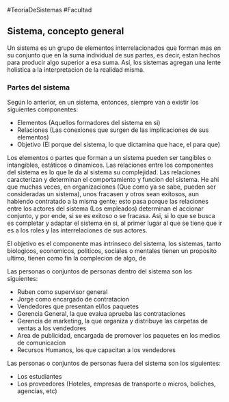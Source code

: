 #TeoriaDeSistemas #Facultad 

## Sistema, concepto general
Un sistema es un grupo de elementos interrelacionados que forman mas en su conjunto que en la suma individual de sus partes, es decir, estan hechos para producir algo superior a esa suma. Así, los sistemas agregan una lente holistica a la interpretacion de la realidad misma.

### Partes del sistema
Según lo anterior, en un sistema, entonces, siempre van a existir los siguientes componentes:
- Elementos (Aquellos formadores del sistema en si)
- Relaciones (Las conexiones que surgen de las implicaciones de sus elementos)
- Objetivo (El porque del sistema, lo que dictamina que hace, el para que)

Los elementos o partes que forman a un sistema pueden ser tangibles o intangibles, estáticos o dinamicos.
Las relaciones entre los componentes del sistema es lo que le da al sistema su complejidad. Las relaciones caracterizan y determinan el comportamiento y funcion del sistema. 
He ahi que muchas veces, en organizaciones (Que como ya se sabe, pueden ser consideradas un sistema), unos fracasen y otros sean exitosos, aun habiendo contratado a la misma gente; esto pasa porque las relaciones entre los actores del sistema (Los empleados) determinan el accionar conjunto, y por ende, si se es exitoso o se fracasa. Asi, si lo que se busca es completar y adaptar el sistema en si, al primer lugar al que se tiene que ir es a los roles y las interrelaciones de sus actores.

El objetivo es el componente mas intrínseco del sistema, los sistemas, tanto biologicos, economicos, politicos, sociales o mentales tienen un proposito ultimo, tienen como fin la complecion de algo, de

Las personas o conjuntos de personas dentro del sistema son los siguientes:
- Ruben como supervisor general
- Jorge como encargado de contratacion
- Vendedores que presentan el/los paquetes
- Gerencia General, la que evalua aprueba las contrataciones
- Gerencia de marketing, la que organiza y distribuye las carpetas de ventas a los vendedores
- Area de publicidad, encargada de promover los paquetes en los medios de comunicacion
- Recursos Humanos, los que capacitan a los vendedores

Las personas o conjuntos de personas fuera del sistema son los siguientes:
- Los estudiantes
- Los proveedores (Hoteles, empresas de transporte o micros, boliches, agencias, etc)
